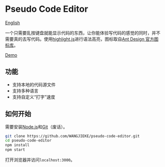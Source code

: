 # Pseudo Code Editor

[English](../README.md)

一个只需要乱按键盘就能显示代码的东西，让你能体验写代码的感觉的同时，并不需要真的去写代码。使用[highlight.js](https://github.com/highlightjs/highlight.js)进行语法高亮，图标取自[Ant Design 官方图标库](https://www.iconfont.cn/collections/detail?cid=9402)。

[Demo](https://www.ics.uci.edu/~tongjiew/pseudo-code-editor/)

## 功能

- 支持本地的代码源文件
- 支持多种语言
- 支持自定义“打字”速度

## 如何开始

需要安装[Node.js](https://nodejs.org/zh-cn/)和[Git](https://git-scm.com/)（废话）。

```bash
git clone https://github.com/WANGJIEKE/pseudo-code-editor.git
cd pseudo-code-editor
npm install
npm start
```

打开浏览器并访问`localhost:3000`。
